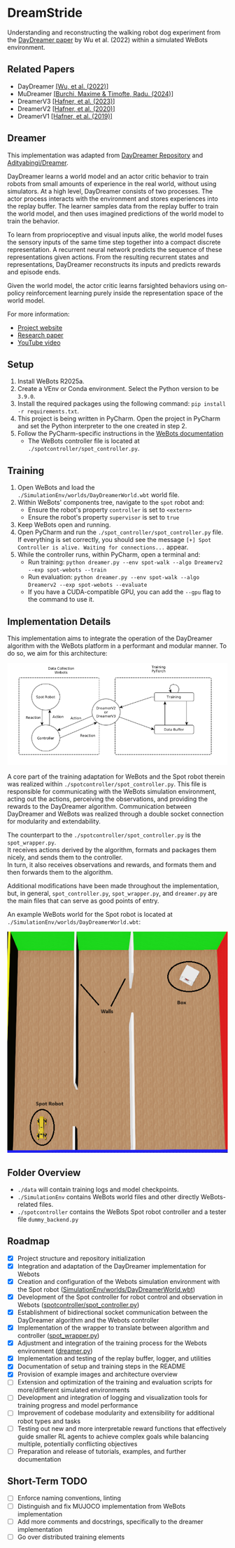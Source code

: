 # DreamStride

Understanding and reconstructing the walking robot dog experiment from the
[DayDreamer paper](https://arxiv.org/abs/2206.14176) by Wu et al. (2022) within a simulated WeBots environment.

## Related Papers

- DayDreamer [\[Wu, et al. (2022)\]](https://arxiv.org/abs/2206.14176)
- MuDreamer [\[Burchi, Maxime & Timofte, Radu. (2024)\]](https://arxiv.org/abs/2405.15083)
- DreamerV3 [\[Hafner, et al. (2023)\]](https://arxiv.org/abs/2301.04104)
- DreamerV2 [\[Hafner, et al. (2020)\]](https://arxiv.org/abs/2010.02193)
- DreamerV1 [\[Hafner, et al. (2019)\]](https://arxiv.org/abs/1912.01603)

## Dreamer

This implementation was adapted from [DayDreamer Repository](https://github.com/danijar/daydreamer) 
and [Adityabingi/Dreamer](https://github.com/adityabingi/Dreamer).

DayDreamer learns a world model and an actor critic behavior to train robots from small
amounts of experience in the real world, without using simulators. At a high level,
DayDreamer consists of two processes. The actor process interacts with the environment
and stores experiences into the replay buffer. The learner samples data from the replay
buffer to train the world model, and then uses imagined predictions of the world model
to train the behavior.

To learn from proprioceptive and visual inputs alike, the world model fuses the sensory
inputs of the same time step together into a compact discrete representation.
A recurrent neural network predicts the sequence of these representations given actions.
From the resulting recurrent states and representations, DayDreamer reconstructs
its inputs and predicts rewards and episode ends.

Given the world model, the actor critic learns farsighted behaviors using
on-policy reinforcement learning purely inside the representation space of the world model.

For more information:

- [Project website](https://danijar.com/project/daydreamer/)
- [Research paper](https://arxiv.org/pdf/2206.14176.pdf)
- [YouTube video](https://www.youtube.com/watch?v=xAXvfVTgqr0)

## Setup

1) Install WeBots R2025a.
2) Create a VEnv or Conda environment. Select the Python version to be `3.9.0`.
3) Install the required packages using the following command: `pip install -r requirements.txt`.
4) This project is being written in PyCharm. Open the project in PyCharm and set the Python interpreter to the one created in step $2$.
5) Follow the PyCharm-specific instructions in the [WeBots documentation](https://cyberbotics.com/doc/guide/using-your-ide?tab-language=c%20%20&tab-os=windows#pycharm)
   - The WeBots controller file is located at `./spotcontroller/spot_controller.py`. 

## Training

1) Open WeBots and load the `./SimulationEnv/worlds/DayDreamerWorld.wbt` world file.
2) Within WeBots' components tree, navigate to the `spot` robot and:
   - Ensure the robot's property `controller` is set to `<extern>`
   - Ensure the robot's property `supervisor` is set to `true`
3) Keep WeBots open and running.
4) Open PyCharm and run the `./spot_controller/spot_controller.py` file. If everything is set correctly, you should see the message `[+] Spot Controller is alive. Waiting for connections...` appear.
5) While the controller runs, within PyCharm, open a terminal and:
   - Run training: `python dreamer.py --env spot-walk --algo Dreamerv2 --exp spot-webots --train`
   - Run evaluation: `python dreamer.py --env spot-walk --algo Dreamerv2 --exp spot-webots --evaluate`
   - If you have a CUDA-compatible GPU, you can add the `--gpu` flag to the command to use it.

## Implementation Details

This implementation aims to integrate the operation of the DayDreamer algorithm with the WeBots platform
in a performant and modular manner. To do so, we aim for this architecture:

![](/img/archi.png)

A core part of the training adaptation for WeBots and the Spot robot therein
was realized within `./spotcontroller/spot_controller.py`. This file is responsible for
communicating with the WeBots simulation environment, acting out the actions,
perceiving the observations, and providing the rewards to the DayDreamer algorithm.
Communication between DayDreamer and WeBots was realized through a double socket connection for 
modularity and extendability.

The counterpart to the `./spotcontroller/spot_controller.py` is the `spot_wrapper.py`.<br>
It receives actions derived by the algorithm, formats and packages them nicely, and sends them to the controller.<br>
In turn, it also receives observations and rewards, and formats them and then forwards them to the algorithm.

Additional modifications have been made throughout the implementation, but, in general,
`spot_controller.py`, `spot_wrapper.py`, and `dreamer.py` are the main files that can serve as good points of entry.

An example WeBots world for the Spot robot is located at `./SimulationEnv/worlds/DayDreamerWorld.wbt`:

![](./img/WebotsWorld.png)

## Folder Overview

- `./data` will contain training logs and model checkpoints.
- `./SimulationEnv` contains WeBots world files and other directly WeBots-related files.
- `./spotcontroller` contains the WeBots Spot robot controller and a tester file `dummy_backend.py`

## Roadmap

- [x] Project structure and repository initialization
- [x] Integration and adaptation of the DayDreamer implementation for Webots
- [x] Creation and configuration of the Webots simulation environment with the Spot robot ([SimulationEnv/worlds/DayDreamerWorld.wbt](SimulationEnv/worlds/DayDreamerWorld.wbt))
- [x] Development of the Spot controller for robot control and observation in Webots ([spotcontroller/spot\_controller.py](spotcontroller/spot_controller.py))
- [x] Establishment of bidirectional socket communication between the DayDreamer algorithm and the Webots controller
- [x] Implementation of the wrapper to translate between algorithm and controller ([spot\_wrapper.py](spot_wrapper.py))
- [x] Adjustment and integration of the training process for the Webots environment ([dreamer.py](dreamer.py))
- [x] Implementation and testing of the replay buffer, logger, and utilities
- [x] Documentation of setup and training steps in the README
- [x] Provision of example images and architecture overview
- [ ] Extension and optimization of the training and evaluation scripts for more/different simulated environments
- [ ] Development and integration of logging and visualization tools for training progress and model performance
- [ ] Improvement of codebase modularity and extensibility for additional robot types and tasks
- [ ] Testing out new and more interpretable reward functions that effectively guide smaller RL agents to achieve complex goals while balancing multiple, potentially conflicting objectives
- [ ] Preparation and release of tutorials, examples, and further documentation

## Short-Term TODO

- [ ] Enforce naming conventions, linting
- [ ] Distinguish and fix MUJOCO implementation from WeBots implementation
- [ ] Add more comments and docstrings, specifically to the dreamer implementation
- [ ] Go over distributed training elements

